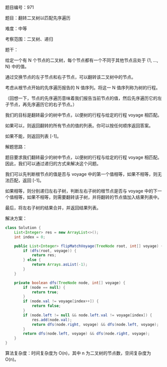 题目编号：971

题目：翻转二叉树以匹配先序遍历

难度：中等

考察范围：二叉树、递归

题干：

给定一个有 N 个节点的二叉树，每个节点都有一个不同于其他节点且处于 {1, ..., N} 中的值。

通过交换节点的左子节点和右子节点，可以翻转该二叉树中的节点。

考虑从根节点开始的先序遍历报告的 N 值序列。将这一 N 值序列称为树的行程。

（回想一下，节点的先序遍历意味着我们报告当前节点的值，然后先序遍历它的左子节点，再先序遍历它的右子节点。）

我们的目标是翻转最少的树中节点，以便树的行程与给定的行程 voyage 相匹配。 

如果可以，则返回翻转的所有节点的值的列表。你可以按任何顺序返回答案。

如果不能，则返回列表 [-1]。

解题思路：

题目要求我们翻转最少的树中节点，以便树的行程与给定的行程 voyage 相匹配。因此，我们可以通过递归的方式来解决这个问题。

我们可以先判断根节点的值是否与 voyage 中的第一个值相等，如果不相等，则无法匹配，返回 [-1]。

如果相等，则分别递归左右子树，判断左右子树的根节点是否与 voyage 中的下一个值相等，如果不相等，则需要翻转该子树，并将翻转的节点值加入结果列表中。

最后，将左右子树的结果合并，并返回结果列表。

解决方案：

```java
class Solution {
    List<Integer> res = new ArrayList<>();
    int index = 0;

    public List<Integer> flipMatchVoyage(TreeNode root, int[] voyage) {
        if (dfs(root, voyage)) {
            return res;
        } else {
            return Arrays.asList(-1);
        }
    }

    private boolean dfs(TreeNode node, int[] voyage) {
        if (node == null) {
            return true;
        }
        if (node.val != voyage[index++]) {
            return false;
        }
        if (node.left != null && node.left.val != voyage[index]) {
            res.add(node.val);
            return dfs(node.right, voyage) && dfs(node.left, voyage);
        }
        return dfs(node.left, voyage) && dfs(node.right, voyage);
    }
}
```

算法复杂度：时间复杂度为 O(n)，其中 n 为二叉树的节点数，空间复杂度为 O(n)。